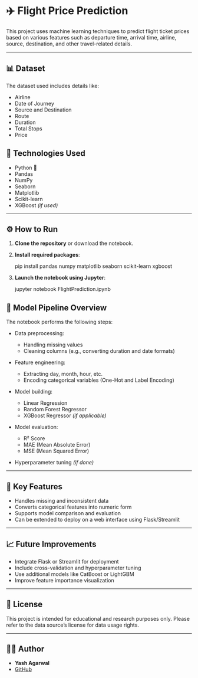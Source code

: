 # ✈️ Flight Price Prediction

This project uses machine learning techniques to predict flight ticket prices based on various features such as departure time, arrival time, airline, source, destination, and other travel-related details.

---

## 📊 Dataset

The dataset used includes details like:
- Airline
- Date of Journey
- Source and Destination
- Route
- Duration
- Total Stops
- Price

## 🔧 Technologies Used

- Python 🐍
- Pandas
- NumPy
- Seaborn
- Matplotlib
- Scikit-learn
- XGBoost *(if used)*

---

## ⚙️ How to Run

1. **Clone the repository** or download the notebook.

2. **Install required packages**:
   
   pip install pandas numpy matplotlib seaborn scikit-learn xgboost


3. **Launch the notebook using Jupyter**:

   
   jupyter notebook FlightPrediction.ipynb
  

## 🧪 Model Pipeline Overview

The notebook performs the following steps:

* Data preprocessing:

  * Handling missing values
  * Cleaning columns (e.g., converting duration and date formats)
* Feature engineering:

  * Extracting day, month, hour, etc.
  * Encoding categorical variables (One-Hot and Label Encoding)
* Model building:

  * Linear Regression
  * Random Forest Regressor
  * XGBoost Regressor *(if applicable)*
* Model evaluation:

  * R² Score
  * MAE (Mean Absolute Error)
  * MSE (Mean Squared Error)
* Hyperparameter tuning *(if done)*

---

## 📌 Key Features

* Handles missing and inconsistent data
* Converts categorical features into numeric form
* Supports model comparison and evaluation
* Can be extended to deploy on a web interface using Flask/Streamlit

---

## 📈 Future Improvements

* Integrate Flask or Streamlit for deployment
* Include cross-validation and hyperparameter tuning
* Use additional models like CatBoost or LightGBM
* Improve feature importance visualization

---

## 📄 License

This project is intended for educational and research purposes only. Please refer to the data source’s license for data usage rights.

---

## 👨‍💻 Author

- **Yash Agarwal**
- [GitHub](https://github.com/yashagarwal16/Flight_Price_Prediction)
